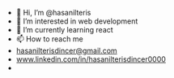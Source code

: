 - 👋 Hi, I’m @hasanilteris
- 👀 I’m interested in web development
- 🌱 I’m currently learning react
-  📫 How to reach me 
-  hasanilterisdincer@gmail.com
-  www.linkedin.com/in/hasanilterisdincer0000
-
<!---
hasanilteris/hasanilteris is a ✨ special ✨ repository because its `README.md` (this file) appears on your GitHub profile.
You can click the Preview link to take a look at your changes.
--->
